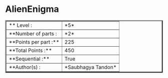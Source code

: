 # AlienEnigma

<table border=3 >
<tr>
    <td> ** Level :  </td>
    <td>*5*</td>
</tr>
<tr>
    <td>**Number of parts :</td>
    <td>*2*</td>
</tr>
<tr>
    <td>**Points per part :**</td>
    <td>225</td>
</tr>
<tr>
    <td>**Total Points :**</td>
    <td>450</td>
</tr>
<tr>
    <td>**Sequential :** </td>
    <td>True</td>
</tr>
<tr>
    <td>**Author(s) :</td>
    <td>*Saubhagya Tandon* </td>
    
</tr>
</table>   
